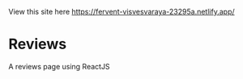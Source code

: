 View this site here
https://fervent-visvesvaraya-23295a.netlify.app/


# Reviews
A reviews page using ReactJS
